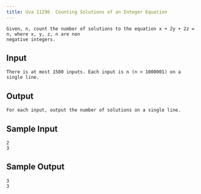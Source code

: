 ```yaml
---
title: Uva 11296  Counting Solutions of an Integer Equation
---
```



```
Given, n, count the number of solutions to the equation x + 2y + 2z = n, where x, y, z, n are non
negative integers.
```

## Input

```
There is at most 1500 inputs. Each input is n (n < 1000001) on a single line.

```

## Output

```
For each input, output the number of solutions on a single line.

```

## Sample Input

```
2
3

```

## Sample Output

```
3
3
```
